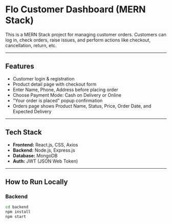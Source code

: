 # Flo Customer Dashboard (MERN Stack)

This is a MERN Stack project for managing customer orders. Customers can log in, check orders, raise issues, and perform actions like checkout, cancellation, return, etc.

---

##  Features

- Customer login & registration
- Product detail page with checkout form
- Enter Name, Phone, Address before placing order
- Choose Payment Mode: Cash on Delivery or Online
- "Your order is placed" popup confirmation
- Orders page shows Product Name, Status, Price, Order Date, and Expected Delivery

---

##  Tech Stack

- **Frontend:** React.js, CSS, Axios
- **Backend:** Node.js, Express.js
- **Database:** MongoDB
- **Auth:** JWT (JSON Web Token)

---

##  How to Run Locally

###  Backend

```bash
cd backend
npm install
npm start

